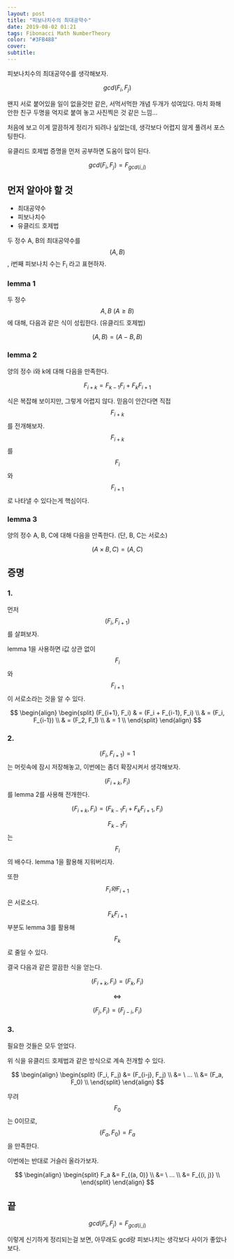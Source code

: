 ```yaml
---
layout: post
title: "피보나치수의 최대공약수"
date: 2019-08-02 01:21
tags: Fibonacci Math NumberTheory
color: "#3FB488"
cover: 
subtitle: 
---
```


피보나치수의 최대공약수를 생각해보자. 

$$ gcd(F_i, F_j) $$

왠지 서로 붙어있을 일이 없을것만 같은, 서먹서먹한 개념 두개가 섞여있다. 마치 화해 안한 친구 두명을 억지로 붙여 놓고 사진찍은 것 같은 느낌...

처음에 보고 이게 깔끔하게 정리가 되려나 싶었는데, 생각보다 어렵지 않게 풀려서 포스팅한다.

유클리드 호제법 증명을 먼저 공부하면 도움이 많이 된다.

$$ gcd(F_i, F_j) = F_{gcd(i, j)} $$

## 먼저 알아야 할 것

- 최대공약수
- 피보나치수
- 유클리드 호제법

두 정수 A, B의 최대공약수를 $$(A, B)$$, i번째 피보나치 수는 F<sub>i</sub> 라고 표현하자.

### lemma 1

두 정수 $$A, B \ (A \geq B)$$에 대해, 다음과 같은 식이 성립한다. (유클리드 호제법)

$$ (A, B) = (A - B, B) $$

### lemma 2

양의 정수 i와 k에 대해 다음을 만족한다.

$$F_{i+k} = F_{k-1} F_i + F_{k} F_{i+1}$$

식은 복잡해 보이지만, 그렇게 어렵지 않다. 믿음이 안간다면 직접 $$F_{i+k}$$를 전개해보자. $$F_{i+k}$$ 를 $$F_i$$ 와 $$F_{i+1}$$ 로 나타낼 수 있다는게 핵심이다.

### lemma 3

양의 정수 A, B, C에 대해 다음을 만족한다. (단, B, C는 서로소)

$$(A \times B, C) = (A, C)$$



## 증명

### 1.
먼저 $$(F_i, F_{i+1})$$를 살펴보자.

lemma 1을 사용하면 i값 상관 없이 $$F_i$$와 $$F_{i+1}$$ 이 서로소라는 것을 알 수 있다.

$$ 
\begin{align}
\begin{split}
(F_{i+1}, F_i)  & = (F_i + F_{i-1}, F_i) \\
                & = (F_i, F_{i-1}) \\
                & = (F_2, F_1) \\
                & = 1 \\
\end{split}
\end{align} $$

### 2.

$$(F_i, F_{i+1}) = 1$$ 는 머릿속에 잠시 저장해놓고, 이번에는 좀더 확장시켜서 생각해보자.

$$(F_{i+k}, F_i)$$를 lemma 2를 사용해 전개한다.

$$(F_{i+k}, F_i) = (F_{k-1} F_i + F_{k} F_{i+1}, F_i)$$



$$F_{k-1} F_i $$ 는 $$F_i$$의 배수다. lemma 1을 활용해 지워버리자.

또한 $$F_i와 F_{i+1}$$ 은 서로소다. $$F_{k} F_{i+1}$$ 부분도 lemma 3를 활용해 $$F_{k}$$ 로 줄일 수 있다.

결국 다음과 같은 깔끔한 식을 얻는다.

$$(F_{i+k}, F_i) = (F_{k}, F_i)$$

$$ \iff $$

$$(F_{j}, F_i) = (F_{j-i}, F_i)$$

### 3.

필요한 것들은 모두 얻었다.

위 식을 유클리드 호제법과 같은 방식으로 계속 전개할 수 있다.

$$ 
\begin{align}
\begin{split}
(F_i, F_j)  &= (F_{i-j}, F_j) \\
            &= \ ... \\
            &= (F_a, F_0) \\
\end{split}
\end{align} $$

무려 $$F_0$$는 0이므로, $$(F_a, F_0) = F_a$$ 을 만족한다.

이번에는 반대로 거슬러 올라가보자.

$$ 
\begin{align}
\begin{split}
F_a &= F_{(a, 0)} \\
    &= \ ... \\
    &= F_{(i, j)} \\
\end{split}
\end{align} $$

## 끝

$$ gcd(F_i, F_j) = F_{gcd(i, j)} $$

이렇게 신기하게 정리되는걸 보면, 아무래도 gcd랑 피보나치는 생각보다 사이가 좋았나보다. 